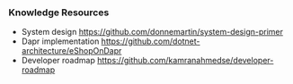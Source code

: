 ### Knowledge Resources
 - System design https://github.com/donnemartin/system-design-primer
 - Dapr implementation https://github.com/dotnet-architecture/eShopOnDapr
 - Developer roadmap https://github.com/kamranahmedse/developer-roadmap

<!--
**arielhaim83/arielhaim83** is a ✨ _special_ ✨ repository because its `README.md` (this file) appears on your GitHub profile.

Here are some ideas to get you started:

- 🔭 I’m currently working on ...
- 🌱 I’m currently learning ...
- 👯 I’m looking to collaborate on ...
- 🤔 I’m looking for help with ...
- 💬 Ask me about ...
- 📫 How to reach me: ...
- 😄 Pronouns: ...
- ⚡ Fun fact: ...
-->
